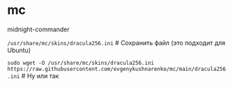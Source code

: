 # mc
midnight-commander

`/usr/share/mc/skins/dracula256.ini` # Сохранить файл (это подходит для Ubuntu)

`sudo wget -O /usr/share/mc/skins/dracula256.ini https://raw.githubusercontent.com/evgenykushnarenko/mc/main/dracula256.ini` # Ну или так

